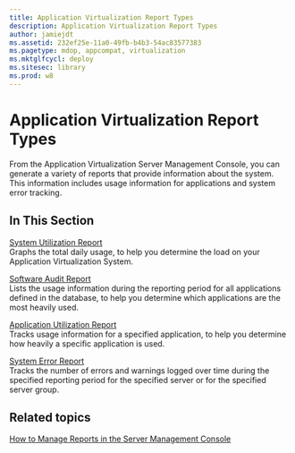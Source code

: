 ```yaml
---
title: Application Virtualization Report Types
description: Application Virtualization Report Types
author: jamiejdt
ms.assetid: 232ef25e-11a0-49fb-b4b3-54ac83577383
ms.pagetype: mdop, appcompat, virtualization
ms.mktglfcycl: deploy
ms.sitesec: library
ms.prod: w8
---
```



# Application Virtualization Report Types


From the Application Virtualization Server Management Console, you can generate a variety of reports that provide information about the system. This information includes usage information for applications and system error tracking.

## In This Section


<a href="" id="system-utilization-report"></a>[System Utilization Report](system-utilization-reportserver.md)  
Graphs the total daily usage, to help you determine the load on your Application Virtualization System.

<a href="" id="software-audit-report"></a>[Software Audit Report](software-audit-reportserver.md)  
Lists the usage information during the reporting period for all applications defined in the database, to help you determine which applications are the most heavily used.

<a href="" id="application-utilization-report"></a>[Application Utilization Report](application-utilization-reportserver.md)  
Tracks usage information for a specified application, to help you determine how heavily a specific application is used.

<a href="" id="system-error-report"></a>[System Error Report](system-error-reportserver.md)  
Tracks the number of errors and warnings logged over time during the specified reporting period for the specified server or for the specified server group.

## Related topics


[How to Manage Reports in the Server Management Console](how-to-manage-reports-in-the-server-management-console.md)

 

 





